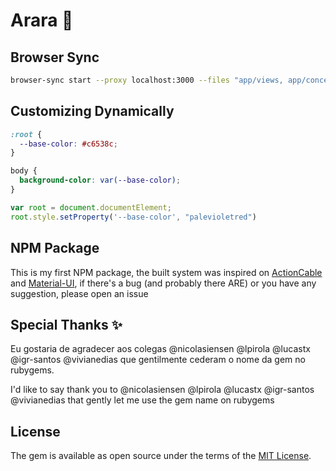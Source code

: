 # Arara 🦜

## Browser Sync

```bash
browser-sync start --proxy localhost:3000 --files "app/views, app/concepts"
```

## Customizing Dynamically

```css
:root {
  --base-color: #c6538c;
}

body {
  background-color: var(--base-color);
}
```

```js
var root = document.documentElement;
root.style.setProperty('--base-color', "palevioletred")
```

## NPM Package

This is my first NPM package, the built system was inspired on [ActionCable](https://github.com/rails/rails/blob/ec69083cf3352c78f840de50fdf20ef30334e0b1/actioncable/package.json#L49) and [Material-UI](https://github.com/mui-org/material-ui/blob/49fb53dd3497e3c825bab92f1f1dde42644dbab4/package.json#L33), if there's a bug (and probably there ARE) or you have any suggestion, please open an issue

## Special Thanks ✨

Eu gostaria de agradecer aos colegas @nicolasiensen @lpirola @lucastx @igr-santos @vivianedias que gentilmente cederam o nome da gem no rubygems.

I'd like to say thank you to @nicolasiensen @lpirola @lucastx @igr-santos @vivianedias that gently let me use the gem name on rubygems

## License

The gem is available as open source under the terms of the [MIT License](https://opensource.org/licenses/MIT).
